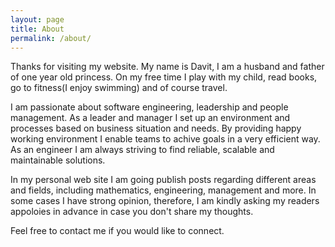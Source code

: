 ```yaml
---
layout: page
title: About
permalink: /about/
---
```


Thanks for visiting my website. My name is Davit, I am a husband and father of one year old princess.
On my free time I play with my child, read books, go to fitness(I enjoy swimming) and of course travel.

I am passionate about software engineering, leadership and people management. As a leader and manager I set up an environment and processes based on business situation and needs. By providing happy working environment I enable teams to achive goals in a very efficient way.
As an engineer I am always striving to find reliable, scalable and maintainable solutions.

In my personal web site I am going publish posts regarding different areas and fields, including mathematics, engineering, management and more. In some cases I have strong opinion, therefore, I am kindly asking my readers appoloies in advance in case you don't share my thoughts.

Feel free to contact me if you would like to connect.